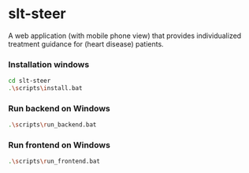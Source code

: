 # slt-steer
A web application (with mobile phone view) that provides individualized treatment guidance for (heart disease) patients.

### Installation windows
```bash
cd slt-steer
.\scripts\install.bat
```

### Run backend on Windows
```bash
.\scripts\run_backend.bat
```

### Run frontend on Windows
```bash
.\scripts\run_frontend.bat
```
